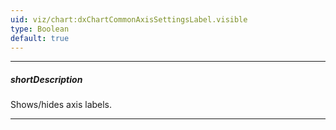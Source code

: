 ```yaml
---
uid: viz/chart:dxChartCommonAxisSettingsLabel.visible
type: Boolean
default: true
---
```

---
##### shortDescription
Shows/hides axis labels.

---
